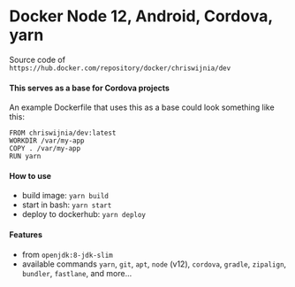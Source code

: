 # Docker Node 12, Android, Cordova, yarn
Source code of `https://hub.docker.com/repository/docker/chriswijnia/dev`

#### This serves as a base for Cordova projects
An example Dockerfile that uses this as a base could look something like this:
```
FROM chriswijnia/dev:latest
WORKDIR /var/my-app
COPY . /var/my-app
RUN yarn 
```

#### How to use
- build image: `yarn build`
- start in bash: `yarn start`
- deploy to dockerhub: `yarn deploy`

#### Features
- from `openjdk:8-jdk-slim`
- available commands `yarn`, `git`, `apt`, `node`  (v12), `cordova`, `gradle`, `zipalign`, `bundler`, `fastlane`, and more...

